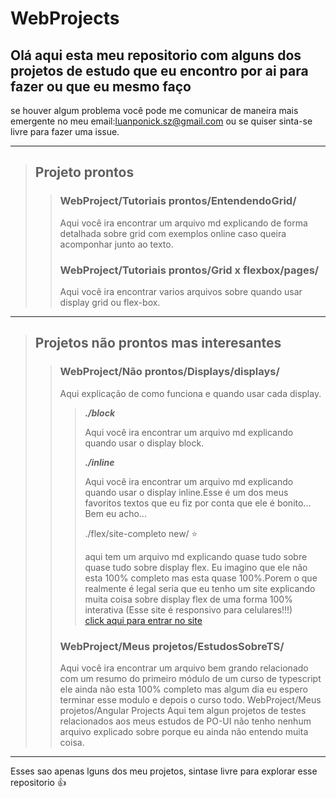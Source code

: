 # WebProjects

Olá aqui esta meu repositorio com alguns dos projetos de estudo que eu encontro por ai para fazer ou que eu mesmo faço 
---
se houver algum problema você pode me comunicar de maneira mais emergente no meu email:luanponick.sz@gmail.com ou se quiser sinta-se livre para fazer uma issue.

---

>## Projeto prontos
>>### WebProject/Tutoriais prontos/EntendendoGrid/
>>Aqui você ira encontrar um arquivo md explicando de forma detalhada sobre grid com exemplos online caso queira acomponhar junto ao texto.
>>### WebProject/Tutoriais prontos/Grid x flexbox/pages/
>>Aqui você ira encontrar varios arquivos sobre quando usar display grid ou flex-box.

---

>## Projetos não prontos mas interesantes
>>### WebProject/Não prontos/Displays/displays/
>>Aqui explicação de como funciona e quando usar cada display.
>>
>>>__*./block*__
>>>
>>>Aqui você ira encontrar um arquivo md explicando quando usar o display block.
>>>
>>>__*./inline*__
>>>
>>>Aqui você ira encontrar um arquivo md explicando quando usar o display inline.Esse é um dos meus favoritos textos que eu fiz por conta que ele é bonito... Bem eu acho...
>>>
>>>./flex/site-completo new/ ⭐
>>>
>>>aqui tem um arquivo md explicando quase tudo sobre quase tudo sobre display flex. Eu imagino que ele não esta 100% completo mas esta quase 100%.Porem o que realmente é legal seria que eu tenho um site explicando muita coisa sobre display flex de uma forma 100% interativa (Esse site é responsivo para celulares!!!) <br>[click aqui para entrar no site](https://luanponick.github.io/WebProject/N%C3%A3o%20prontos/Displays/displays/flex/site-completo%20new/pages/index.html)<br>
>>
>>### WebProject/Meus projetos/EstudosSobreTS/
>> Aqui você ira encontrar um arquivo bem grando relacionado com um resumo do primeiro módulo de um curso de typescript ele ainda não esta 100% completo mas algum dia eu espero terminar esse modulo e depois o curso todo.
>>WebProject/Meus projetos/Angular Projects
>> Aqui tem algun projetos de testes relacionados aos meus estudos de PO-UI não tenho nenhum arquivo explicado sobre porque eu ainda não entendo muita coisa.

---

Esses sao apenas lguns dos meu projetos, sintase livre para explorar esse repositorio 👍
